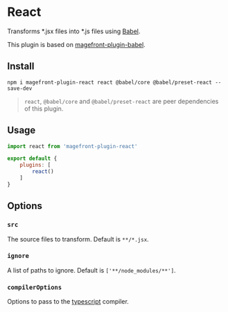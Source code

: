 # React

Transforms *.jsx files into *.js files using [Babel](https://babeljs.io/).

This plugin is based on [magefront-plugin-babel](plugins/babel.md).

## Install

    npm i magefront-plugin-react react @babel/core @babel/preset-react --save-dev

> `react`, `@babel/core` and `@babel/preset-react` are peer dependencies of this plugin.

## Usage

```js
import react from 'magefront-plugin-react'

export default {
    plugins: [
        react()
    ]
}
```

## Options

### `src`

The source files to transform. Default is `**/*.jsx`.

### `ignore`

A list of paths to ignore. Default is `['**/node_modules/**']`.

### `compilerOptions`

Options to pass to the [typescript](https://www.typescriptlang.org/docs/handbook/compiler-options.html) compiler.
